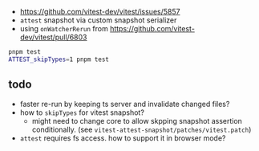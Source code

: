 - https://github.com/vitest-dev/vitest/issues/5857
- `attest` snapshot via custom snapshot serializer
- using `onWatcherRerun` from https://github.com/vitest-dev/vitest/pull/6803

```sh
pnpm test
ATTEST_skipTypes=1 pnpm test
```

## todo

- faster re-run by keeping ts server and invalidate changed files?
- how to `skipTypes` for vitest snapshot?
  - might need to change core to allow skpping snapshot assertion conditionally.
    (see `vitest-attest-snapshot/patches/vitest.patch`)
- `attest` requires fs access. how to support it in browser mode?
